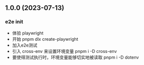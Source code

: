 ## 1.0.0 (2023-07-13)

### e2e init

- 体验 playwright
- 开始 pnpm dlx create-playwright
- 加入e2e测试
- 引入 cross-env 来设置环境变量 pnpm i -D cross-env
- 要使得测试执行时，环境变量能够切实地被读取 pnpm i -D dotenv
